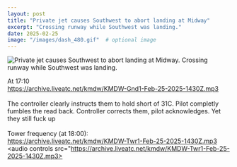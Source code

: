 ```yaml
---
layout: post
title: "Private jet causes Southwest to abort landing at Midway"
excerpt: "Crossing runway while Southwest was landing."
date: 2025-02-25
image: "/images/dash_480.gif"  # optional image
---
```



<img src="/images/dash_480.gif" alt="Private jet causes Southwest to abort landing at Midway. Crossing runway while Southwest was landing.">

At 17:10 <BR>
<a href="https://archive.liveatc.net/kmdw/KMDW-Gnd1-Feb-25-2025-1430Z.mp3">https://archive.liveatc.net/kmdw/KMDW-Gnd1-Feb-25-2025-1430Z.mp3</a><BR>
<BR>
The controller clearly instructs them to hold short of 31C. Pilot completly fumbles the read back. Controller corrects them, pilot acknowledges. Yet they still fuck up<BR>
<BR>
Tower frequency (at 18:00):<BR>
<a href="https://archive.liveatc.net/kmdw/KMDW-Twr1-Feb-25-2025-1430Z.mp3">https://archive.liveatc.net/kmdw/KMDW-Twr1-Feb-25-2025-1430Z.mp3</a><BR>
<audio controls src="https://archive.liveatc.net/kmdw/KMDW-Twr1-Feb-25-2025-1430Z.mp3></audio>